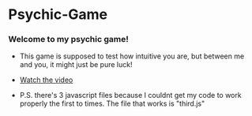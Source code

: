 # Psychic-Game


### Welcome to my psychic game!

* This game is supposed to test how intuitive you are, but between me and you, it might just be pure luck!


* [Watch the video](https://www.youtube.com/embed/yeNj6b33I68)
 
 

* P.S. there's 3 javascript files because I couldnt get my code to work properly the first to times. The file that works is "third.js"
